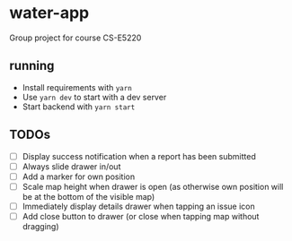 # water-app

Group project for course CS-E5220

## running

* Install requirements with `yarn`
* Use `yarn dev` to start with a dev server
* Start backend with `yarn start`

## TODOs

 - [ ] Display success notification when a report has been submitted
 - [ ] Always slide drawer in/out
 - [ ] Add a marker for own position 
 - [ ] Scale map height when drawer is open (as otherwise own position will be at the bottom of the visible map)
 - [ ] Immediately display details drawer when tapping an issue icon
 - [ ] Add close button to drawer (or close when tapping map without dragging)
